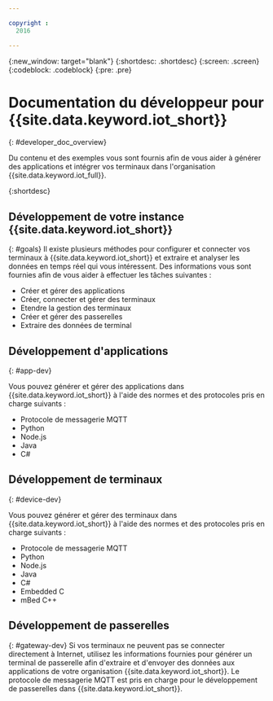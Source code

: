 ```yaml
---

copyright :
  2016

---
```


{:new_window: target="blank"}
{:shortdesc: .shortdesc}
{:screen: .screen}
{:codeblock: .codeblock}
{:pre: .pre}

# Documentation du développeur pour {{site.data.keyword.iot_short}}
{: #developer_doc_overview}

Du contenu et des exemples vous sont fournis afin de vous aider à générer des applications et intégrer vos terminaux dans l'organisation {{site.data.keyword.iot_full}}.


{:shortdesc}


## Développement de votre instance {{site.data.keyword.iot_short}}
{: #goals}
Il existe plusieurs méthodes pour configurer et connecter vos terminaux à {{site.data.keyword.iot_short}} et extraire et analyser les données en temps réel qui vous intéressent. Des informations vous sont fournies afin de vous aider à effectuer les tâches suivantes :

-  Créer et gérer des applications
-  Créer, connecter et gérer des terminaux
-  Etendre la gestion des terminaux
-  Créer et gérer des passerelles
-  Extraire des données de terminal


## Développement d'applications
{: #app-dev}

Vous pouvez générer et gérer des applications dans {{site.data.keyword.iot_short}} à l'aide des normes et des protocoles pris en charge suivants :

- Protocole de messagerie MQTT
- Python
- Node.js
- Java
- C#

## Développement de terminaux
{: #device-dev}

Vous pouvez générer et gérer des terminaux dans {{site.data.keyword.iot_short}} à l'aide des normes et des protocoles pris en charge suivants :

- Protocole de messagerie MQTT
- Python
- Node.js
- Java
- C#
- Embedded C
- mBed C++

## Développement de passerelles
{: #gateway-dev}
Si vos terminaux ne peuvent pas se connecter directement à Internet, utilisez les informations fournies pour générer un terminal de passerelle afin d'extraire et d'envoyer des données aux applications de votre organisation {{site.data.keyword.iot_short}}.
Le protocole de messagerie MQTT est pris en charge pour le développement de passerelles dans {{site.data.keyword.iot_short}}.
